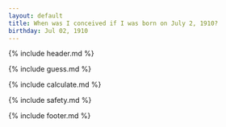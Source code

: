 ```yaml
---
layout: default
title: When was I conceived if I was born on July 2, 1910?
birthday: Jul 02, 1910
---
```


{% include header.md %}

{% include guess.md %}

{% include calculate.md %}

{% include safety.md %}

{% include footer.md %}



